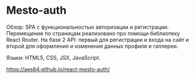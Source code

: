 # Mesto-auth 
   Обзор: SPA c функциональностью авторизации и регистрации.
   Перемещение по страницам реализовано про помощи библиотеку React Router.
   На базе 2 API: первый для регистрации и входа на сайт и второй для оформления и изменeния данных профиля и галлереи.

   Языки: HTML5, CSS, JSX, JavaScript.

   https://aes64.github.io/react-mesto-auth/


